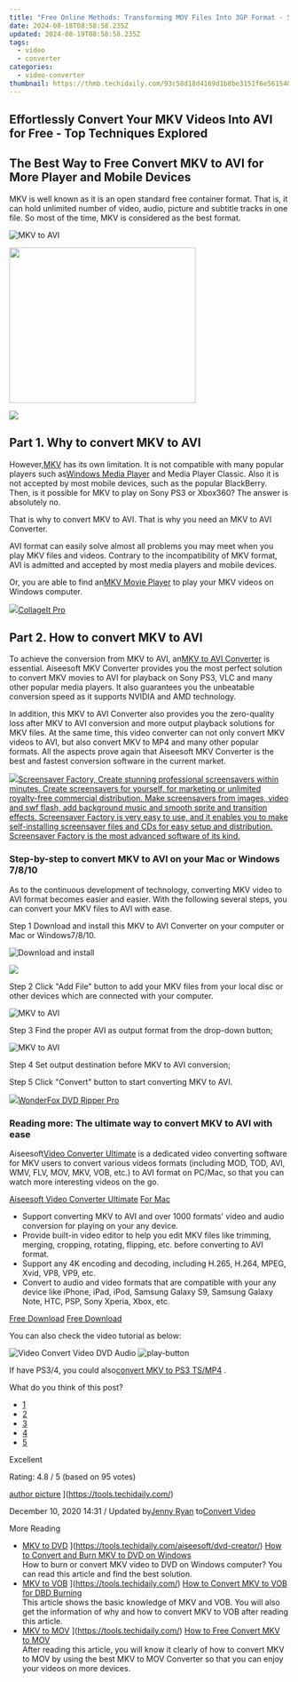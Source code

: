 ```yaml
---
title: "Free Online Methods: Transforming MOV Files Into 3GP Format - Simple Techniques"
date: 2024-08-18T08:58:58.235Z
updated: 2024-08-19T08:58:58.235Z
tags:
  - video
  - converter
categories:
  - video-converter
thumbnail: https://thmb.techidaily.com/93c58d18d4169d1b8be3151f6e561548c6b0c37eb736f1516830c78d9ab2d4d1.jpg
---
```


## Effortlessly Convert Your MKV Videos Into AVI for Free - Top Techniques Explored

## The Best Way to Free Convert MKV to AVI for More Player and Mobile Devices

 MKV is well known as it is an open standard free container format. That is, it can hold unlimited number of video, audio, picture and subtitle tracks in one file. So most of the time, MKV is considered as the best format.

![MKV to AVI](https://www.aiseesoft.com/images/mkv-to-avi/how-to-convert-mkv-to-avi.jpg)
<!-- affiliate ads begin -->
<a href="https://laganoo.pxf.io/c/5597632/1657397/16446" target="_top" id="1657397"><img src="//a.impactradius-go.com/display-ad/16446-1657397" border="0" alt="" width="336" height="280"/></a><img height="0" width="0" src="https://imp.pxf.io/i/5597632/1657397/16446" style="position:absolute;visibility:hidden;" border="0" />
<!-- affiliate ads end -->

<!-- affiliate ads begin -->
<a href="https://shop.mondly.com/affiliate.php?ACCOUNT=ATISTUDI&AFFILIATE=108875&PATH=https%3A%2F%2Fwww.mondly.com%3FAFFILIATE%3D108875%26RESOURCE%3D%2BBusiness%2B970x90%2B"><img src="https://secure.avangate.com/images/merchant/69c418c33ec2e1a4267fa9bb77fa1428/business-970x90.gif" border="0"></a>
<!-- affiliate ads end -->
## Part 1\. Why to convert MKV to AVI

 However,[MKV](https://tools.techidaily.com/) has its own limitation. It is not compatible with many popular players such as[Windows Media Player](https://tools.techidaily.com/) and Media Player Classic. Also it is not accepted by most mobile devices, such as the popular BlackBerry. Then, is it possible for MKV to play on Sony PS3 or Xbox360? The answer is absolutely no.

 That is why to convert MKV to AVI. That is why you need an MKV to AVI Converter.

 AVI format can easily solve almost all problems you may meet when you play MKV files and videos. Contrary to the incompatibility of MKV format, AVI is admitted and accepted by most media players and mobile devices.

 Or, you are able to find an[MKV Movie Player](https://tools.techidaily.com/) to play your MKV videos on Windows computer.

<!-- affiliate ads begin -->
<a href="https://secure.2checkout.com/order/checkout.php?PRODS=4530091&QTY=1&AFFILIATE=108875&CART=1"><img src="https://www.pearlmountainsoft.com/n_img/product/cit_win/banScrn.jpg" border="0">CollageIt Pro</a>
<!-- affiliate ads end -->
## Part 2\. How to convert MKV to AVI

 To achieve the conversion from MKV to AVI, an[MKV to AVI Converter](https://tools.techidaily.com/aiseesoft/video-converter-ultimate/) is essential. Aiseesoft MKV Converter provides you the most perfect solution to convert MKV movies to AVI for playback on Sony PS3, VLC and many other popular media players. It also guarantees you the unbeatable conversion speed as it supports NVIDIA and AMD technology.

 In addition, this MKV to AVI Converter also provides you the zero-quality loss after MKV to AVI conversion and more output playback solutions for MKV files. At the same time, this video converter can not only convert MKV videos to AVI, but also convert MKV to MP4 and many other popular formats. All the aspects prove again that Aiseesoft MKV Converter is the best and fastest conversion software in the current market.

<!-- affiliate ads begin -->
<a href="https://secure.2checkout.com/order/checkout.php?PRODS=194977&QTY=1&AFFILIATE=108875&CART=1"><img src="https://www.blumentals.net/scrfactory/images/screensaver-software.png" border="0">Screensaver Factory, Create stunning professional screensavers within minutes. Create screensavers for yourself, for marketing or unlimited royalty-free commercial distribution. Make screensavers from images, video and swf flash, add background music and smooth sprite and transition effects. Screensaver Factory is very easy to use, and it enables you to make self-installing screensaver files and CDs for easy setup and distribution. Screensaver Factory is the most advanced software of its kind.</a>
<!-- affiliate ads end -->
### Step-by-step to convert MKV to AVI on your Mac or Windows 7/8/10

 As to the continuous development of technology, converting MKV video to AVI format becomes easier and easier. With the following several steps, you can convert your MKV files to AVI with ease.

[](https://secure.2checkout.com/order/cart.php?PRODS=4575878&QTY=1&AFFILIATE=108875) [](https://secure.2checkout.com/order/cart.php?PRODS=4594445&QTY=1&AFFILIATE=108875)

Step 1 Download and install this MKV to AVI Converter on your computer or Mac or Windows7/8/10.

![Download and install](https://www.aiseesoft.com/images/free-video-converter/add-video.jpg)
<!-- affiliate ads begin -->
<a href="https://shop.copernic.com/order/checkout.php?PRODS=41033095&QTY=1&AFFILIATE=108875&CART=1"><img src="https://secure.2checkout.com/images/merchant/8d30aa96e72440759f74bd2306c1fa3d/Copernic-2023-Affiliate-728x90-Advanced-3YR.png" border="0"></a>
<!-- affiliate ads end -->

Step 2 Click "Add File" button to add your MKV files from your local disc or other devices which are connected with your computer.

![MKV to AVI](https://www.aiseesoft.com/images/free-video-converter/add-files.jpg)

Step 3 Find the proper AVI as output format from the drop-down button;

![MKV to AVI](https://www.aiseesoft.com/images/free-video-converter/output-settings.jpg)

Step 4 Set output destination before MKV to AVI conversion;

Step 5 Click "Convert" button to start converting MKV to AVI.

<!-- affiliate ads begin -->
<a href="https://secure.2checkout.com/order/checkout.php?PRODS=3922934&QTY=1&AFFILIATE=108875&CART=1"><img src="https://secure.avangate.com/images/merchant/4b0a0290ad7df100b77e86839989a75e/products/ripperpro.png" border="0">WonderFox DVD Ripper Pro</a>
<!-- affiliate ads end -->
### Reading more: The ultimate way to convert MKV to AVI with ease

 Aiseesoft[Video Converter Ultimate](https://tools.techidaily.com/aiseesoft/video-converter-ultimate/) is a dedicated video converting software for MKV users to convert various videos formats (including MOD, TOD, AVI, WMV, FLV, MOV, MKV, VOB, etc.) to AVI format on PC/Mac, so that you can watch more interesting videos on the go.

[Aiseesoft Video Converter Ultimate](https://tools.techidaily.com/aiseesoft/video-converter-ultimate/) [For Mac](https://tools.techidaily.com/aiseesoft/video-converter-ultimate/)

* Support converting MKV to AVI and over 1000 formats' video and audio conversion for playing on your any device.
* Provide built-in video editor to help you edit MKV files like trimming, merging, cropping, rotating, flipping, etc. before converting to AVI format.
* Support any 4K encoding and decoding, including H.265, H.264, MPEG, Xvid, VP8, VP9, etc.
* Convert to audio and video formats that are compatible with your any device like iPhone, iPad, iPod, Samsung Galaxy S9, Samsung Galaxy Note, HTC, PSP, Sony Xperia, Xbox, etc.

[Free Download](https://secure.2checkout.com/order/cart.php?PRODS=4575878&QTY=1&AFFILIATE=108875) [Free Download](https://secure.2checkout.com/order/cart.php?PRODS=4594445&QTY=1&AFFILIATE=108875)

You can also check the video tutorial as below:

![Video Convert Video DVD Audio](https://www.aiseesoft.com/images/youtube-video/video-convert-video-dvd-audio.jpg) ![play-button](https://www.aiseesoft.com/images/play-button.png)

 If have PS3/4, you could also[convert MKV to PS3 TS/MP4](https://tools.techidaily.com/) .

What do you think of this post?

* [1](https://tools.techidaily.com/)
* [2](https://tools.techidaily.com/)
* [3](https://tools.techidaily.com/)
* [4](https://tools.techidaily.com/)
* [5](https://tools.techidaily.com/)

Excellent

Rating: 4.8 / 5 (based on 95 votes)

[author picture](https://www.aiseesoft.com/images/author/jenny.png) ](https://tools.techidaily.com/)

 December 10, 2020 14:31 / Updated by[Jenny Ryan](https://tools.techidaily.com/) to[Convert Video](https://tools.techidaily.com/)

More Reading

* [MKV to DVD](https://www.aiseesoft.com/images/more-reading/how-to-convert-mkv-to-dvd-s.jpg) ](https://tools.techidaily.com/aiseesoft/dvd-creator/) [How to Convert and Burn MKV to DVD on Windows](https://tools.techidaily.com/aiseesoft/dvd-creator/)  
 How to burn or convert MKV video to DVD on Windows computer? You can read this article and find the best solution.
* [MKV to VOB](https://www.aiseesoft.com/images/more-reading/how-to-convert-mkv-to-vob-s.jpg) ](https://tools.techidaily.com/) [How to Convert MKV to VOB for DBD Burning](https://tools.techidaily.com/)  
 This article shows the basic knowledge of MKV and VOB. You will also get the information of why and how to convert MKV to VOB after reading this article.
* [MKV to MOV](https://www.aiseesoft.com/images/more-reading/how-to-convert-mkv-to-mov-s.jpg) ](https://tools.techidaily.com/) [How to Free Convert MKV to MOV](https://tools.techidaily.com/)  
 After reading this article, you will know it clearly of how to convert MKV to MOV by using the best MKV to MOV Converter so that you can enjoy your videos on more devices.

<ins class="adsbygoogle"
     style="display:block"
     data-ad-format="autorelaxed"
     data-ad-client="ca-pub-7571918770474297"
     data-ad-slot="1223367746"></ins>



<ins class="adsbygoogle"
     style="display:block"
     data-ad-client="ca-pub-7571918770474297"
     data-ad-slot="8358498916"
     data-ad-format="auto"
     data-full-width-responsive="true"></ins>


